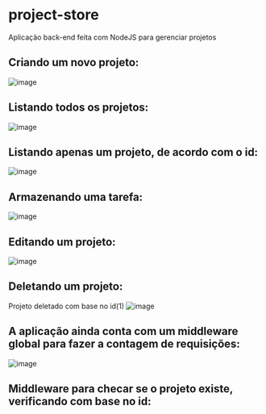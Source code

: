 # project-store
Aplicação back-end feita com NodeJS para gerenciar projetos
## Criando um novo projeto:
![image](https://user-images.githubusercontent.com/55156476/73608594-aa74f980-45a3-11ea-868e-c7114785ce83.png)
## Listando todos os projetos:
![image](https://user-images.githubusercontent.com/55156476/73608671-a09fc600-45a4-11ea-888a-7bd098dd43b2.png)
## Listando apenas um projeto, de acordo com o id:
![image](https://user-images.githubusercontent.com/55156476/73608650-620a0b80-45a4-11ea-859e-03a86f318594.png)
## Armazenando uma tarefa:
![image](https://user-images.githubusercontent.com/55156476/73608749-5408ba80-45a5-11ea-9b54-c72783bcc415.png)
## Editando um projeto:
![image](https://user-images.githubusercontent.com/55156476/73608782-a649db80-45a5-11ea-9eb7-888fb7afecad.png)
## Deletando um projeto:
Projeto deletado com base no id(1)
![image](https://user-images.githubusercontent.com/55156476/73609529-49eaba00-45ad-11ea-8692-be3322666a74.png)
## A aplicação ainda conta com um middleware global para fazer a contagem de requisições:
![image](https://user-images.githubusercontent.com/55156476/73609584-fb89eb00-45ad-11ea-9a4f-c18bdd5c77c9.png)
## Middleware para checar se o projeto existe, verificando com base no id:


